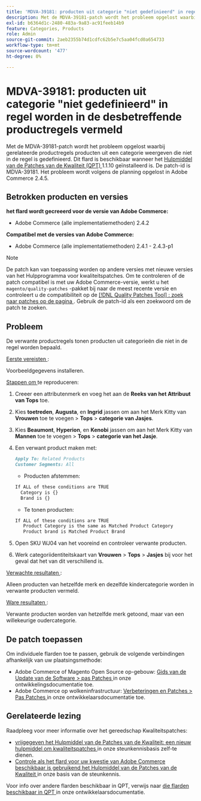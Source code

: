 ```yaml
---
title: 'MDVA-39181: producten uit categorie "niet gedefinieerd" in regel worden in de desbetreffende productregels vermeld'
description: Met de MDVA-39181-patch wordt het probleem opgelost waarbij gerelateerde productregels producten uit een categorie weergeven die niet in de regel is gedefinieerd. Deze patch is beschikbaar wanneer [Quality Patches Tool (QPT)] (/help/announcements/adobe-commerce-announcements/magento-quality-patches-released-new-tool-to-self-serve-quality-patches.md) 1.1.10 is geïnstalleerd. De patch-id is MDVA-39181. Het probleem wordt volgens de planning opgelost in Adobe Commerce 2.4.5.
exl-id: b6364d1c-2480-483a-9a83-ac91feeb14b9
feature: Categories, Products
role: Admin
source-git-commit: 2aeb2355b74d1cdfc62b5e7c5aa04fcd0a654733
workflow-type: tm+mt
source-wordcount: '477'
ht-degree: 0%

---
```


# MDVA-39181: producten uit categorie &quot;niet gedefinieerd&quot; in regel worden in de desbetreffende productregels vermeld

Met de MDVA-39181-patch wordt het probleem opgelost waarbij gerelateerde productregels producten uit een categorie weergeven die niet in de regel is gedefinieerd. Dit flard is beschikbaar wanneer het [ Hulpmiddel van de Patches van de Kwaliteit (QPT) ](/help/announcements/adobe-commerce-announcements/magento-quality-patches-released-new-tool-to-self-serve-quality-patches.md) 1.1.10 geïnstalleerd is. De patch-id is MDVA-39181. Het probleem wordt volgens de planning opgelost in Adobe Commerce 2.4.5.

## Betrokken producten en versies

**het flard wordt gecreeerd voor de versie van Adobe Commerce:**

* Adobe Commerce (alle implementatiemethoden) 2.4.2

**Compatibel met de versies van Adobe Commerce:**

* Adobe Commerce (alle implementatiemethoden) 2.4.1 - 2.4.3-p1

>[!NOTE]
>
>De patch kan van toepassing worden op andere versies met nieuwe versies van het Hulpprogramma voor kwaliteitspatches. Om te controleren of de patch compatibel is met uw Adobe Commerce-versie, werkt u het `magento/quality-patches` -pakket bij naar de meest recente versie en controleert u de compatibiliteit op de [[!DNL Quality Patches Tool] : zoek naar patches op de pagina ](https://experienceleague.adobe.com/tools/commerce-quality-patches/index.html?lang=nl-NL) . Gebruik de patch-id als een zoekwoord om de patch te zoeken.

## Probleem

De verwante productregels tonen producten uit categorieën die niet in de regel worden bepaald.

<u> Eerste vereisten </u>:

Voorbeeldgegevens installeren.

<u> Stappen om </u> te reproduceren:

1. Creeer een attributenmerk en voeg het aan de **Reeks van het Attribuut van Tops** toe.
1. Kies **toetreden**, **Augusta**, en **Ingrid** jassen om aan het Merk Kitty van **Vrouwen** toe te voegen > **Tops** > **categorie van Jasjes**.
1. Kies **Beaumont**, **Hyperion**, en **Kenobi** jassen om aan het Merk Kitty van **Mannen** toe te voegen > **Tops** > **categorie van het Jasje**.
1. Een verwant product maken met:

   ```markdown
   Apply To: Related Products
   Customer Segments: All
   ```

   * Producten afstemmen:

   ```markdown
   If ALL of these conditions are TRUE
     Category is {}
     Brand is {}
   ```

   * Te tonen producten:

   ```markdown
   If ALL of these conditions are TRUE
      Product Category is the same as Matched Product Category
      Product brand is Matched Product Brand
   ```

1. Open SKU WJ04 van het vooreind en controleer verwante producten.
1. Werk categoriidentiteitskaart van **Vrouwen** > **Tops** > **Jasjes** bij voor het geval dat het van dit verschillend is.

<u> Verwachte resultaten </u>:

Alleen producten van hetzelfde merk en dezelfde kindercategorie worden in verwante producten vermeld.

<u> Ware resultaten </u>:

Verwante producten worden van hetzelfde merk getoond, maar van een willekeurige oudercategorie.

## De patch toepassen

Om individuele flarden toe te passen, gebruik de volgende verbindingen afhankelijk van uw plaatsingsmethode:

* Adobe Commerce of Magento Open Source op-gebouw: [ Gids van de Update van de Software > pas Patches ](https://experienceleague.adobe.com/nl/docs/commerce-operations/tools/quality-patches-tool/usage) in onze ontwikkelingsdocumentatie toe.
* Adobe Commerce op wolkeninfrastructuur: [ Verbeteringen en Patches > Pas Patches ](https://experienceleague.adobe.com/nl/docs/commerce-cloud-service/user-guide/develop/upgrade/apply-patches) in onze ontwikkelaarsdocumentatie toe.

## Gerelateerde lezing

Raadpleeg voor meer informatie over het gereedschap Kwaliteitspatches:

* [ vrijgegeven het Hulpmiddel van de Patches van de Kwaliteit: een nieuw hulpmiddel om kwaliteitspatches ](/help/announcements/adobe-commerce-announcements/magento-quality-patches-released-new-tool-to-self-serve-quality-patches.md) in onze steunkennisbasis zelf-te dienen.
* [ Controle als het flard voor uw kwestie van Adobe Commerce beschikbaar is gebruikend het Hulpmiddel van de Patches van de Kwaliteit ](/help/support-tools/patches-available-in-qpt-tool/check-patch-for-magento-issue-with-magento-quality-patches.md) in onze basis van de steunkennis.

Voor info over andere flarden beschikbaar in QPT, verwijs naar [ die flarden beschikbaar in QPT ](https://experienceleague.adobe.com/tools/commerce-quality-patches/index.html?lang=nl-NL) in onze ontwikkelaarsdocumentatie.
